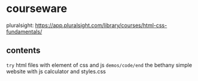 # courseware 
pluralsight: https://app.pluralsight.com/library/courses/html-css-fundamentals/

## contents
`try` html files with element of css and js
`demos/code/end` the bethany simple website with js calculator and styles.css
